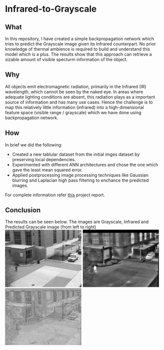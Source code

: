 # Infrared-to-Grayscale

## What

In this repository, I have created a simple backpropagation network which tries to predict the Grayscale image given its Infrared counterpart.
No prior knowledge of thermal ambience is required to build and understand this model which is a plus.
The results show that this approach can retrieve a sizable amount of visible specturm information of the object.

## Why

All objects emit electromagnetic radiation, primarily in the Infrared (IR) wavelength, which cannot be seen by the naked eye. In areas where adequate lighting 
conditions are absent, this radiation plays as a important source of information and has many use cases. Hence the challenge is to map this relatively
little information (infrared) into a high-dimensional feature space (visible range / grayscale) which we have done using backpropagation network.

## How

In brief we did the following:
- Created a new tablular dataset from the initial imges dataset by preserving local dependencies.
- Experimented with different ANN architectures and chose the one which gave the least mean squared error.
- Applied postprocessing image processing techniques like Gaussian blurring and Laplacian high pass filtering to enchance the predicted images.    


For complete information refer [this](Report.pdf) project report.

## Conclusion

The results can be seen below. The images are Grayscale, Infrared and Predicted Grayscale image (from left to right)   
<img src='Images/Gray.png' width=250>
<img src='Images/Thermal.png' width=250>
<img src='Images/Recon.png' width=250>
